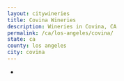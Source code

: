 ```yaml
---
layout: citywineries
title: Covina Wineries
description: Wineries in Covina, CA
permalink: /ca/los-angeles/covina/
state: ca
county: los angeles
city: covina
---
```

-

